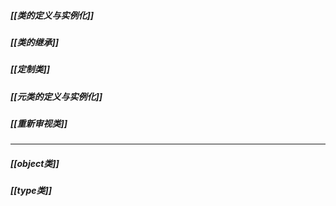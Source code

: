 ##### [[类的定义与实例化]]
##### [[类的继承]]
##### [[定制类]]
##### [[元类的定义与实例化]]
##### [[重新审视类]]
---
##### [[object类]]
##### [[type类]]



